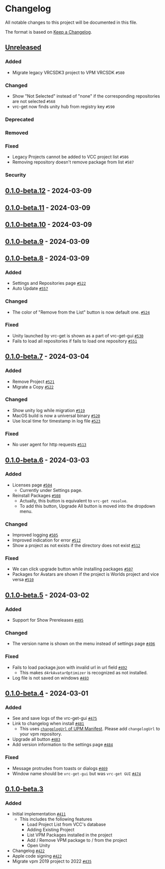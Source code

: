 # Changelog

All notable changes to this project will be documented in this file.

The format is based on [Keep a Changelog].

[Keep a Changelog]: https://keepachangelog.com/en/1.1.0/

## [Unreleased]
### Added
- Migrate legacy VRCSDK3 project to VPM VRCSDK `#580`

### Changed
- Show "Not Selected" instead of "none" if the corresponding repositories are not selected `#568`
- vrc-get now finds unity hub from registry key `#590`

### Deprecated

### Removed

### Fixed
- Legacy Projects cannot be added to VCC project list `#586`
- Removing repository doesn't remove package from list `#587`

### Security

## [0.1.0-beta.12] - 2024-03-09
## [0.1.0-beta.11] - 2024-03-09
## [0.1.0-beta.10] - 2024-03-09
## [0.1.0-beta.9] - 2024-03-09
## [0.1.0-beta.8] - 2024-03-09
### Added
- Settings and Repositories page [`#522`](https://github.com/vrc-get/vrc-get/pull/522)
- Auto Update [`#557`](https://github.com/vrc-get/vrc-get/pull/557)

### Changed
- The color of "Remove from the List" button is now default one. [`#524`](https://github.com/vrc-get/vrc-get/pull/524)

### Fixed
- Unity launched by vrc-get is shown as a part of vrc-get-gui [`#530`](https://github.com/vrc-get/vrc-get/pull/530)
- Fails to load all repositories if fails to load one repository [`#551`](https://github.com/vrc-get/vrc-get/pull/551)

## [0.1.0-beta.7] - 2024-03-04
### Added
- Remove Project [`#521`](https://github.com/anatawa12/vrc-get/pull/521)
- Migrate a Copy [`#522`](https://github.com/anatawa12/vrc-get/pull/522)

### Changed
- Show unity log while migration [`#519`](https://github.com/anatawa12/vrc-get/pull/519) 
- MacOS build is now a universal binary [`#520`](https://github.com/anatawa12/vrc-get/pull/520)
- Use local time for timestamp in log file [`#523`](https://github.com/anatawa12/vrc-get/pull/523)

### Fixed
- No user agent for http requests [`#513`](https://github.com/anatawa12/vrc-get/pull/513)

## [0.1.0-beta.6] - 2024-03-03
### Added
- Licenses page [`#504`](https://github.com/anatawa12/vrc-get/pull/504)
  - Currently under Settings page.
- Reinstall Packages [`#508`](https://github.com/anatawa12/vrc-get/pull/508)
  - Actually, this button is equivalent to `vrc-get resolve`.
  - To add this button, Upgrade All button is moved into the dropdown menu.

### Changed
- Improved logging [`#505`](https://github.com/anatawa12/vrc-get/pull/505)
- Improved indication for error [`#512`](https://github.com/anatawa12/vrc-get/pull/512)
- Show a project as not exists if the directory does not exist [`#512`](https://github.com/anatawa12/vrc-get/pull/512)

### Fixed
- We can click upgrade button while installing packages [`#507`](https://github.com/anatawa12/vrc-get/pull/507)
- Packages for Avatars are shown if the project is Worlds project and vice versa [`#510`](https://github.com/anatawa12/vrc-get/pull/510)

## [0.1.0-beta.5] - 2024-03-02
### Added
- Support for Show Prereleases [`#495`](https://github.com/anatawa12/vrc-get/pull/495)

### Changed
- The version name is shown on the menu instead of settings page [`#496`](https://github.com/anatawa12/vrc-get/pull/496)

### Fixed
- Fails to load package.json with invalid url in url field [`#492`](https://github.com/anatawa12/vrc-get/pull/492)
  - This makes `d4rkAvatarOptimizer` is recognized as not installed.
- Log file is not saved on windows [`#493`](https://github.com/anatawa12/vrc-get/pull/493)

## [0.1.0-beta.4] - 2024-03-01
### Added
- See and save logs of the vrc-get-gui [`#475`](https://github.com/anatawa12/vrc-get/pull/475) 
- Link to changelog when install [`#481`](https://github.com/anatawa12/vrc-get/pull/481)
  - This uses [`changelogUrl` of UPM Manifest][changelog-of-upm-manifest]. Please add `changelogUrl` to your vpm repository.
- Upgrade all button [`#483`](https://github.com/anatawa12/vrc-get/pull/483)
- Add version information to the settings page [`#484`](https://github.com/anatawa12/vrc-get/pull/484)

[changelog-of-upm-manifest]: https://docs.unity3d.com/2022.3/Documentation/Manual/upm-manifestPkg.html#changelogUrl
### Fixed
- Message protrudes from toasts or dialogs [`#469`](https://github.com/anatawa12/vrc-get/pull/469)
- Window name should be `vrc-get-gui` but was `vrc-get GUI` [`#474`](https://github.com/anatawa12/vrc-get/pull/474)

## [0.1.0-beta.3]
### Added
- Initial implementation [`#411`](https://github.com/anatawa12/vrc-get/pull/411)
    - This includes the following features
        - Load Project List from VCC's database
        - Adding Existing Project
        - List VPM Packages installed in the project
        - Add / Remove VPM package to / from the project
        - Open Unity
- Changelog [`#422`](https://github.com/anatawa12/vrc-get/pull/422)
- Apple code signing [`#422`](https://github.com/anatawa12/vrc-get/pull/422)
- Migrate vpm 2019 project to 2022 [`#435`](https://github.com/anatawa12/vrc-get/pull/435)

[Unreleased]: https://github.com/vrc-get/vrc-get/compare/gui-v0.1.0-beta.12...HEAD
[0.1.0-beta.12]: https://github.com/vrc-get/vrc-get/compare/gui-v0.1.0-beta.11...gui-v0.1.0-beta.12
[0.1.0-beta.11]: https://github.com/vrc-get/vrc-get/compare/gui-v0.1.0-beta.10...gui-v0.1.0-beta.11
[0.1.0-beta.10]: https://github.com/vrc-get/vrc-get/compare/gui-v0.1.0-beta.9...gui-v0.1.0-beta.10
[0.1.0-beta.9]: https://github.com/vrc-get/vrc-get/compare/gui-v0.1.0-beta.8...gui-v0.1.0-beta.9
[0.1.0-beta.8]: https://github.com/vrc-get/vrc-get/compare/gui-v0.1.0-beta.7...gui-v0.1.0-beta.8
[0.1.0-beta.7]: https://github.com/anatawa12/vrc-get/compare/gui-v0.1.0-beta.6...gui-v0.1.0-beta.7
[0.1.0-beta.6]: https://github.com/anatawa12/vrc-get/compare/gui-v0.1.0-beta.5...gui-v0.1.0-beta.6
[0.1.0-beta.5]: https://github.com/anatawa12/vrc-get/compare/gui-v0.1.0-beta.4...gui-v0.1.0-beta.5
[0.1.0-beta.4]: https://github.com/anatawa12/vrc-get/compare/gui-v0.1.0-beta.3...gui-v0.1.0-beta.4
[0.1.0-beta.3]: https://github.com/anatawa12/vrc-get/releases/tag/gui-v0.1.0-beta.3
